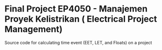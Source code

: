 # Final Project EP4050 - Manajemen Proyek Kelistrikan ( Electrical Project Management)

Source code for calculating time event (EET, LET, and Floats) on a project
